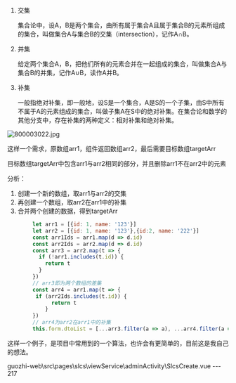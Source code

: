 1. 交集
   
   集合论中，设A，B是两个集合，由所有属于集合A且属于集合B的元素所组成的集合，叫做集合A与集合B的交集（intersection），记作A∩B。
2. 并集
   
   给定两个集合A，B，把他们所有的元素合并在一起组成的集合，叫做集合A与集合B的并集，记作A∪B，读作A并B。
3. 补集
   
   一般指绝对补集，即一般地，设S是一个集合，A是S的一个子集，由S中所有不属于A的元素组成的集合，叫做子集A在S中的绝对补集。在集合论和数学的其他分支中，存在补集的两种定义：相对补集和绝对补集。

![800003022.jpg](https://gitee.com/hejf01/pic/raw/master/8601a18b87d6277fc79bbcee2a381f30e824fc5f.jfif)

这样一个需求，原数组arr1，组件返回数组arr2，最后需要目标数组targetArr

目标数组targetArr中包含arr1与arr2相同的部分，并且删除arr1不在arr2中的元素

分析：

1. 创建一个新的数组，取arr1与arr2的交集
2. 再创建一个数组，取arr2在arr1中的补集
3. 合并两个创建的数据，得到targetArr

```javascript
        let arr1 = [{id: 1, name: '123'}]
        let arr2 = [{id: 1, name: '123'},{id:2, name: '222'}]
        const arr1Ids = arr1.map(d => d.id)
        const arr2Ids = arr2.map(d => d.id)
        const arr3 = arr2.map(t => {
          if (!arr1.includes(t.id)) {
            return t
          }
        })
        // arr3即为两个数组的差集
        const arr4 = arr1.map(t => {
         if (arr2Ids.includes(t.id)) {
              return t
            }
        })
        // arr4为arr2在arr1中的补集
        this.form.dtoList = [...arr3.filter(a => a), ...arr4.filter(a => a)]
```

这样一个例子，是项目中常用到的一个算法，也许会有更简单的，目前这是我自己的想法。

guozhi-web\src\pages\slcs\viewService\adminActivity\SlcsCreate.vue --- 217

